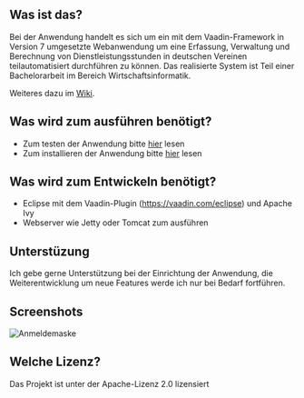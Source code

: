 ## Was ist das?
Bei der Anwendung handelt es sich um ein mit dem Vaadin-Framework in Version 7 umgesetzte Webanwendung um eine Erfassung, Verwaltung und Berechnung von Dienstleistungsstunden in deutschen Vereinen teilautomatisiert durchführen zu können.
Das realisierte System ist Teil einer Bachelorarbeit im Bereich Wirtschaftsinformatik.

Weiteres dazu im [Wiki](https://github.com/FJuette/Dienstleistungsstundenabrechnung/wiki).

## Was wird zum ausführen benötigt?
* Zum testen der Anwendung bitte [hier](https://github.com/FJuette/Dienstleistungsstundenabrechnung/wiki/Portable-Version) lesen
* Zum installieren der Anwendung bitte [hier](https://github.com/FJuette/Dienstleistungsstundenabrechnung/wiki/Installation) lesen

## Was wird zum Entwickeln benötigt?
* Eclipse mit dem Vaadin-Plugin (https://vaadin.com/eclipse) und Apache Ivy
* Webserver wie Jetty oder Tomcat zum ausführen

## Unterstüzung
Ich gebe gerne Unterstützung bei der Einrichtung der Anwendung, die Weiterentwicklung um neue Features werde ich nur bei Bedarf fortführen. 

## Screenshots
![Anmeldemaske](http://picload.org/image/ccowgip/login.jpg)

## Welche Lizenz?
Das Projekt ist unter der Apache-Lizenz 2.0 lizensiert 
